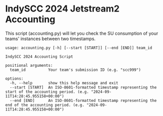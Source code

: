 # IndySCC 2024 Jetstream2 Accounting

This script (accounting.py) will let you check the SU consumption of your teams' instances between two timestamps.

```
usage: accounting.py [-h] [--start [START]] [--end [END]] team_id

IndySCC 2024 Accounting Script

positional arguments:
  team_id          Your team's submission ID (e.g. "scc999")

options:
  -h, --help       show this help message and exit
  --start [START]  An ISO-8601-formatted timestamp representing the start of the accounting period. (e.g. "2024-09-11T14:28:45.955158+00:00")
  --end [END]      An ISO-8601-formatted timestamp representing the end of the accounting period. (e.g. "2024-09-11T14:28:45.955158+00:00")
```
